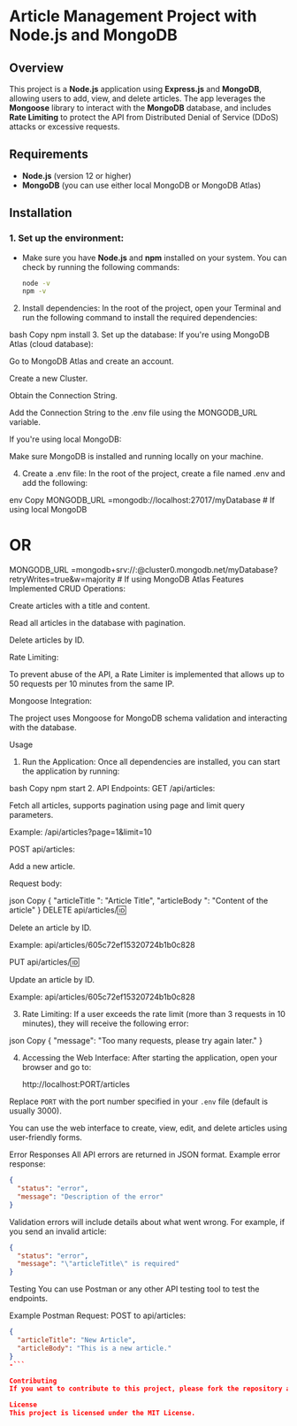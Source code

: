
# Article Management Project with Node.js and MongoDB

## Overview
This project is a **Node.js** application using **Express.js** and **MongoDB**, allowing users to add, view, and delete articles. The app leverages the **Mongoose** library to interact with the **MongoDB** database, and includes **Rate Limiting** to protect the API from Distributed Denial of Service (DDoS) attacks or excessive requests.

## Requirements
- **Node.js** (version 12 or higher)
- **MongoDB** (you can use either local MongoDB or MongoDB Atlas)

## Installation

### 1. **Set up the environment:**
- Make sure you have **Node.js** and **npm** installed on your system. You can check by running the following commands:
  ```bash
  node -v
  npm -v
2. Install dependencies:
In the root of the project, open your Terminal and run the following command to install the required dependencies:

bash
Copy
npm install
3. Set up the database:
If you're using MongoDB Atlas (cloud database):

Go to MongoDB Atlas and create an account.

Create a new Cluster.

Obtain the Connection String.

Add the Connection String to the .env file using the MONGODB_URL   variable.

If you're using local MongoDB:

Make sure MongoDB is installed and running locally on your machine.

4. Create a .env file:
In the root of the project, create a file named .env and add the following:

env
Copy
MONGODB_URL =mongodb://localhost:27017/myDatabase   # If using local MongoDB
# OR
MONGODB_URL =mongodb+srv://<username>:<password>@cluster0.mongodb.net/myDatabase?retryWrites=true&w=majority  # If using MongoDB Atlas
Features Implemented
CRUD Operations:

Create articles with a title and content.

Read all articles in the database with pagination.

Delete articles by ID.

Rate Limiting:

To prevent abuse of the API, a Rate Limiter is implemented that allows up to 50 requests per 10 minutes from the same IP.

Mongoose Integration:

The project uses Mongoose for MongoDB schema validation and interacting with the database.

Usage
1. Run the Application:
Once all dependencies are installed, you can start the application by running:

bash
Copy
npm start
2. API Endpoints:
GET /api/articles:

Fetch all articles, supports pagination using page and limit query parameters.

Example: /api/articles?page=1&limit=10

POST api/articles:

Add a new article.

Request body:

json
Copy
{
  "articleTitle ": "Article Title",
  "articleBody ": "Content of the article"
}
DELETE api/articles/:id:

Delete an article by ID.

Example: api/articles/605c72ef15320724b1b0c828

PUT api/articles/:id:

Update an article by ID.

Example: api/articles/605c72ef15320724b1b0c828

3. Rate Limiting:
If a user exceeds the rate limit (more than 3 requests in 10 minutes), they will receive the following error:

json
Copy
{
  "message": "Too many requests, please try again later."
}

4. Accessing the Web Interface:
After starting the application, open your browser and go to:

    http://localhost:PORT/articles

Replace `PORT` with the port number specified in your `.env` file (default is usually 3000).

You can use the web interface to create, view, edit, and delete articles using user-friendly forms.

Error Responses
All API errors are returned in JSON format. Example error response:

```json
{
  "status": "error",
  "message": "Description of the error"
}
```

Validation errors will include details about what went wrong. For example, if you send an invalid article:

```json
{
  "status": "error",
  "message": "\"articleTitle\" is required"
}
```

Testing
You can use Postman or any other API testing tool to test the endpoints.

Example Postman Request:
POST to api/articles:

```json
{
  "articleTitle": "New Article",
  "articleBody": "This is a new article."
}
-```

Contributing
If you want to contribute to this project, please fork the repository and submit a pull request.

License
This project is licensed under the MIT License.


